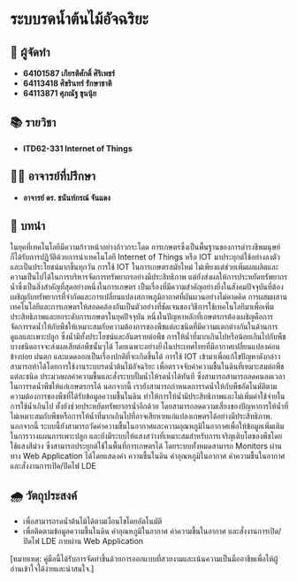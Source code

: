 # ระบบรดน้ำต้นไม้อัจฉริยะ
## 🌱 ผู้จัดทำ
- **64101587 เกียรติศักดิ์ ศิริเพชร์**
- **64113418 ศิขรินทร์ รักษาชาติ**
- **64113871 ศุภณัฐ ขุนนุ้ย**
## 📚 รายวิชา
- **ITD62-331 Internet of Things**

## 👨‍🏫 อาจารย์ที่ปรึกษา
- **อาจารย์ ดร. ชนันท์กรณ์ จันแดง**

## 🚀 บทนำ
ในยุคที่เทคโนโลยีมีความก้าวหน้าอย่างก้าวกระโดด การเกษตรซึ่งเป็นพื้นฐานของการดำรงชีพมนุษย์ก็ได้รับการปฏิวัติด้วยการนำเทคโนโลยี Internet of Things หรือ IOT มาประยุกต์ใช้อย่างลงตัวและเป็นประโยชน์มากขึ้นทุกวัน การใช้ IOT ในการเกษตรสมัยใหม่ ไม่เพียงแต่ช่วยเพิ่มผลผลิตและความเป็นไปได้ในการบริหารจัดการทรัพยากรอย่างมีประสิทธิภาพ แต่ยังส่งผลให้การประหยัดทรัพยากรน้ำซึ่งเป็นสิ่งสำคัญที่สุดอย่างหนึ่งในการเกษตร เป็นเรื่องที่มีความสำคัญอย่างยิ่งในสังคมปัจจุบันที่ต้องเผชิญกับทรัพยากรที่จำกัดและการเปลี่ยนแปลงสภาพภูมิอากาศที่ผันผวนอย่างไม่คาดคิด การผสมผสานเทคโนโลยีและการเกษตรให้สอดคล้องกันเป็นตัวอย่างที่ชัดเจนของวิธีการใช้เทคโนโลยีมาเพื่อเพิ่มประสิทธิภาพและยกระดับการเกษตรในยุคปัจจุบัน 
หนึ่งในปัญหาหลักที่เกษตรกรต้องเผชิญคือการจัดการรดน้ำให้กับพืชให้เหมาะสมกับความต้องการของพืชแต่ละชนิดที่มีความแตกต่างกันในด้านการดูแลและเพาะปลูก ซึ่งน้ำมีทั้งประโยชน์และอันตรายต่อพืช การให้น้ำที่มากเกินไปหรือน้อยเกินไปกับพืชบางชนิดอาจจะส่งผลเสียต่อพืชนั้นๆได้ โดยเฉพาะอย่างยิ่งในประเทศไทยที่มีอากาศเปลี่ยนแปลงค่อนข้างบ่อย ฝนตก และแดดออกเป็นเรื่องปกติที่จะเกิดขึ้นได้ 
การใช้ IOT เข้ามาเพื่อแก้ไขปัญหาดังกล่าวสามารถทำได้โดยการใช้งานระบบรดน้ำต้นไม้อัจฉริยะ เพื่อตรวจจับค่าความชื้นในดินที่เหมาะสมต่อพืชแต่ละชนิด ประมวลผลค่าความชื้นและสั่งระบบปั้มน้ำให้รดน้ำได้ทันที ซึ่งสามารถสามารถลดคนลดเวลาในการรดน้ำพืชให้แก่เกษตรกรได้ นอกจากนี้ เรายังสามารถกำหนดการรดน้ำให้กับพืชอัตโนมัติตามความต้องการของพืชที่ได้รับข้อมูลความชื้นในดิน ทำให้การให้น้ำมีประสิทธิภาพและไม่เพิ่มค่าใช้จ่ายในการใช้น้ำเกินไป ทั้งยังช่วยประหยัดทรัพยากรน้ำอีกด้วย โดยสามารถลดความเสี่ยงของปัญหาการให้น้ำที่ไม่เหมาะสมกับพืชหรือการให้น้ำที่มากเกินไปที่อาจเสียหายแก่แปลงเกษตรได้อย่างมีประสิทธิภาพ. นอกจากนี้ ระบบนี้ยังสามารถวัดค่าความชื้นในอากาศและความอุณหภูมิในอากาศเพื่อให้ข้อมูลเพิ่มเติมในการวางแผนการเพาะปลูก และยังมีระบบให้แสงสว่างที่เหมาะสมสำหรับการเจริญเติบโตของพืชโดยใช้แสงสีม่วง ซึ่งสามารถประยุกต์ใช้ในพื้นที่การเกษตรได้ โดยระบบทั้งหมดสามารถ Monitors ผ่านทาง Web Application ได้โดยแสดงค่า ความชื้นในดิน ค่าอุณหภูมิในอากาศ ค่าความชื้นในอากาศ และสั่งงานการเปิด/ปิดไฟ LDE
## 🌧️ วัตถุประสงค์
- เพื่อสามารถรดน้ำต้นไม้ได้ตามเงื่อนไขโดยอัตโนมัติ
- เพื่อติดตามข้อมูลความชื้นในดิน ค่าอุณหภูมิในอากาศ ค่าความชื้นในอากาศ และสั่งงานการเปิด/ปิดไฟ LDE ภายผ่าน Web Application

[หมายเหตุ: คู่มือนี้ได้รับการจัดทำขึ้นด้วยการออกแบบที่สวยงามและเน้นความเป็นมืออาชีพเพื่อให้ผู้อ่านเข้าใจได้ง่ายและน่าสนใจ.]
